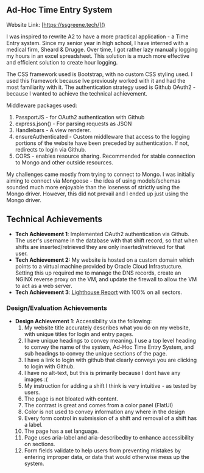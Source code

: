 ## Ad-Hoc Time Entry System

Website Link: [https://ssgreene.tech/]()

I was inspired to rewrite A2 to have a more practical application - a Time Entry system. Since my senior year in high school, I have interned with a medical firm, Sheard & Drugge. Over time, I got rather lazy manually logging my hours in an excel spreadsheet. This solution is a much more effective and efficient solution to create hour logging.

The CSS framework used is Bootstrap, with no custom CSS styling used. I used this framework because Ive previously worked with it and had the most familiarity with it. The authentication strategy used is Github OAuth2 - because I wanted to achieve the technical achievement.

Middleware packages used:

1. PassportJS - for OAuth2 authentication with Github
2. express.json() - For parsing requests as JSON
3. Handlebars - A view renderer.
4. ensureAuthenticated - Custom middleware that access to the logging portions of the website have been preceded by authentication. If not, redirects to login via Github.
5. CORS - enables resource sharing. Recommended for stable connection to Mongo and other outside resources.

My challenges came mostly from trying to connect to Mongo. I was initially aiming to connect via Mongoose - the idea of using models/schemas sounded much more enjoyable than the loseness of strictly using the Mongo driver. However, this did not prevail and I ended up just using the Mongo driver. 

## Technical Achievements

- **Tech Achievement 1**: Implemented OAuth2 authentication via Github. The user's username in the database with that shift record, so that when shifts are inserted/retrieved they are only inserted/retrieved for that user.
- **Tech Achievement 2:** My website is hosted on a custom domain which points to a virtual machine provided by Oracle Cloud Infrastucture. Setting this up required me to manage the DNS records, create an NGINX reverse proxy on the VM, and update the firewall to allow the VM to act as a web server.
- **Tech Achievement 3**: [Lighthouse Report](https://pagespeed.web.dev/analysis/https-ssgreene-tech/ogh4qsa45m?form_factor=desktop) with 100% on all sectors.

### Design/Evaluation Achievements

- **Design Achievement 1**: Accessibility via the following:
  1. My website title accurately describes what you do on my website, with unique titles for login and entry pages.
  2. I have unique headings to convey meaning. I use a top level heading to convey the name of the system, Ad-Hoc Time Entry System, and sub headings to convey the unique sections of the page.
  3. I have a link to login with github that clearly conveys you are clicking to login with Github.
  4. I have no alt-text, but this is primarily because I dont have any images :(
  5. My instruction for adding a shift I think is very intuitive - as tested by users.
  6. The page is not bloated with content.
  7. The contrast is great and comes from a color panel (FlatUI)
  8. Color is not used to convey information any where in the design
  9. Every form control in submission of a shift and removal of a shift has a label.
  10. The page has a set language.
  11. Page uses aria-label and aria-describedby to enhance accessibility on sections.
  12. Form fields validate to help users from preventing mistakes by entering improper data, or data that would otherwise mess up the system.
